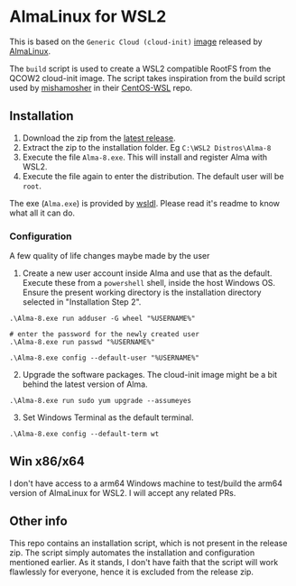 # AlmaLinux for WSL2

This is based on the `Generic Cloud (cloud-init)` [image](https://github.com/AlmaLinux/cloud-images) released by [AlmaLinux](https://almalinux.org/).

The `build` script is used to create a WSL2 compatible RootFS from the QCOW2 cloud-init image. The script takes inspiration from the build script used by [mishamosher](https://github.com/mishamosher) in their [CentOS-WSL](https://github.com/mishamosher/CentOS-WSL) repo.

## Installation

1. Download the zip from the [latest release](https://github.com/amithgeorge/AlmaLinux-WSL2/releases/latest).
2. Extract the zip to the installation folder. Eg `C:\WSL2 Distros\Alma-8`
3. Execute the file `Alma-8.exe`. This will install and register Alma with WSL2.
4. Execute the file again to enter the distribution. The default user will be `root`.

The exe (`Alma.exe`) is provided by [wsldl](https://github.com/yuk7/wsldl). Please read it's readme to know what all it can do.

### Configuration

A few quality of life changes maybe made by the user

1. Create a new user account inside Alma and use that as the default. Execute these from a `powershell` shell, inside the host Windows OS. Ensure the present working directory is the installation directory selected in "Installation Step 2".

```shell
.\Alma-8.exe run adduser -G wheel "%USERNAME%"

# enter the password for the newly created user
.\Alma-8.exe run passwd "%USERNAME%"

.\Alma-8.exe config --default-user "%USERNAME%"
```

2. Upgrade the software packages. The cloud-init image might be a bit behind the latest version of Alma.

```shell
.\Alma-8.exe run sudo yum upgrade --assumeyes
```

3. Set Windows Terminal as the default terminal.

```shell
.\Alma-8.exe config --default-term wt
```

## Win x86/x64

I don't have access to a arm64 Windows machine to test/build the arm64 version of AlmaLinux for WSL2. I will accept any related PRs.

## Other info

This repo contains an installation script, which is not present in the release zip. The script simply automates the installation and configuration mentioned earlier. As it stands, I don't have faith that the script will work flawlessly for everyone, hence it is excluded from the release zip.

